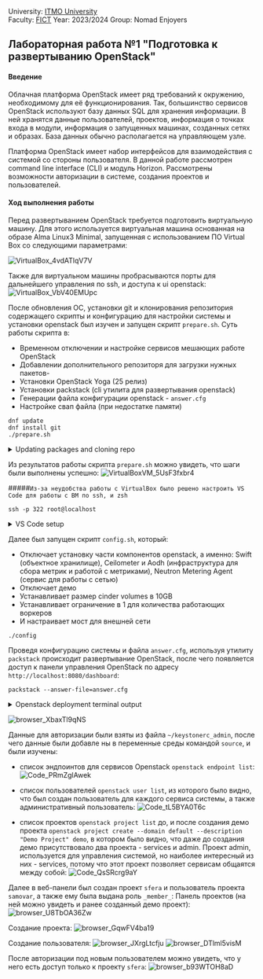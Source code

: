 University: [ITMO University](https://itmo.ru/ru/)  
Faculty: [FICT](https://fict.itmo.ru)
Year: 2023/2024 
Group: Nomad Enjoyers

## Лабораторная работа №1 "Подготовка к развертыванию OpenStack"
#### Введение
Облачная платформа OpenStack имеет ряд требований к окружению, необходимому для её функционирования. Так, большинство сервисов OpenStack используют базу данных SQL для хранения информации. В ней хранятся данные пользователей, проектов, информация о точках входа в модули, информация о запущенных машинах, созданных сетях и образах. База данных обычно располагается на управляющем узле.

Платформа OpenStack имеет набор интерфейсов для взаимодействия c системой со стороны пользователя. В данной работе рассмотрен command line interface (CLI) и модуль Horizon. Рассмотрены возможности авторизации в системе, создания проектов и пользователей.
#### Ход выполнения работы
Перед развертыванием OpenStack требуется подготовить виртуальную машину. Для этого используется виртуальная машина основанная на образе Alma Linux3 Minimal, запущенная с использованием ПО Virtual Box со следующими параметрами:

![VirtualBox_4vdATlqV7V](https://github.com/ch4t5ky/2023_2024-openstack-teamwork/assets/141184937/cff1a06d-1eaa-4fd9-96ca-2b9dac3ed572)

Также для виртуальном машины пробрасываются порты для дальнейшего управления по ssh, и доступа к ui openstack:
![VirtualBox_VbV40EMUpc](https://github.com/ch4t5ky/2023_2024-openstack-teamwork/assets/141184937/f9905a68-e09b-4d69-9d7e-b57f2715200c)


После обновления ОС, установки git и клонирования репозитория содержащего скрипты и конфигурацию для настройки системы и установки openstack был изучен и запущен скрипт `prepare.sh`. Суть работы скрипта в:
- Временном отключении и настройке сервисов мешающих работе OpenStack
- Добавлении дополнительного репозиторя для загрузки нужных пакетов-
- Установки OpenStack Yoga (25 релиз)
- Установки packstack (cli утилита для развертывания openstack)
- Генерации файла конфигурации openstack - `answer.cfg`
- Настройке свап файла (при недостатке памяти)
```shell
dnf update
dnf install git
./prepare.sh
```
<details>
<summary>Updating packages and cloning repo</summary>
  
![VirtualBoxVM_ZY2SilglHp](https://github.com/ch4t5ky/2023_2024-openstack-teamwork/assets/141184937/6caa8c24-9c48-40de-9878-b786a1a4d985)

![VirtualBoxVM_CkZI5ezX2F](https://github.com/ch4t5ky/2023_2024-openstack-teamwork/assets/141184937/3841f97e-ca0e-46f2-86a3-c1f72c9b0238)
</details>

Из результатов работы скрипта `prepare.sh` можно увидеть, что шаги были выполнены успешно:
![VirtualBoxVM_5UsF3fxbr4](https://github.com/ch4t5ky/2023_2024-openstack-teamwork/assets/141184937/5bf64296-1ed2-4b24-80c7-7c47032d88ab)

#####`Из-за неудобства работы с VirtualBox было решено настроить VS Code для работы с ВМ по ssh, и zsh`
```
ssh -p 322 root@localhost
```
<details>
<summary>VS Code setup</summary>

![Code_qk4BI548LY](https://github.com/ch4t5ky/2023_2024-openstack-teamwork/assets/141184937/c96e55a0-22b7-4ea8-8cfd-d2f991c55173)
</details>   

Далее был запущен скрипт `config.sh`, который: 
- Отключает установку части компонентов openstack, а именно: Swift (объектное хранилище), Ceilometer и Aodh (инфраструктура для сбора метрик и работой с метриками), Neutron Metering Agent (сервис для работы с сетью)
- Отключает демо
- Устанавливает размер cinder volumes в 10GB
- Устанавливает ограничение в 1 для количества работающих воркеров
- И настраивает мост для внешней сети

```shell
./config
```

Проведя конфигурацию системы и файла `answer.cfg`, используя утилиту `packstack` происходит развертывание OpenStack, после чего появляется доступ к панели управления OpenStack по адресу `http://localhost:8080/dashboard`:
```shell
packstack --answer-file=answer.cfg 
```

<details>
<summary>Openstack deployment terminal output</summary>

![Code_TeunCFPHSI](https://github.com/ch4t5ky/2023_2024-openstack-teamwork/assets/141184937/ce0a1dd2-d9e6-4723-84f7-ea37cad4e2cc)

![Code_mb4tR4uxA6](https://github.com/ch4t5ky/2023_2024-openstack-teamwork/assets/141184937/e52d5849-bda6-4d37-9317-be7cd33d1f3f)
</details>

![browser_XbaxTl9qNS](https://github.com/ch4t5ky/2023_2024-openstack-teamwork/assets/141184937/6a7a5383-7035-4ff4-a933-da87401ecc00)


Данные для авторизации были взяты из файла `~/keystonerc_admin`, после чего данные были добавле ны в переменные среды командой `source`, и были изучены:
- список эндпоинтов для сервисов Openstack `openstack endpoint list`:
![Code_PRmZglAwek](https://github.com/ch4t5ky/2023_2024-openstack-teamwork/assets/141184937/27dcec4f-8685-4dff-8cca-d739c5ad6a51)

- список пользователей `openstack user list`, из которого было видно, что был создан пользователь для каждого сервиса системы, а также административный пользователь:
![Code_tL5BYA0T6c](https://github.com/ch4t5ky/2023_2024-openstack-teamwork/assets/141184937/9096aa15-1570-4c47-a369-47ba641cfba4)
- список проектов `openstack project list` до, и после создания демо проекта `openstack project create --domain default --description "Demo Project" demo`, в котором было видно, что даже до создания демо присутствовало два проекта - services и admin. Проект admin, используется для управления системой, но наиболее интересный из них - services, потому что этот проект позволяет сервисам общаятся между собой:
![Code_QsSRcrg9aY](https://github.com/ch4t5ky/2023_2024-openstack-teamwork/assets/141184937/d07fa815-4555-45c0-931c-a408162414ae)

Далее в веб-панели был создан проект `sfera` и пользователь проекта `samovar`, а также ему была выдана роль `_member_`:
Панель проектов (на ней можно увидеть и ранее созданный демо проект):
![browser_U8TbOA36Zw](https://github.com/ch4t5ky/2023_2024-openstack-teamwork/assets/141184937/636eb8ae-1c02-4070-95bb-5303ef7813a7)

Создание проекта:
![browser_GqwFV4ba19](https://github.com/ch4t5ky/2023_2024-openstack-teamwork/assets/141184937/f4e21ac2-1d50-40fc-a83c-777adfdb6610)

Создание пользователя:
![browser_JXrgLtcfju](https://github.com/ch4t5ky/2023_2024-openstack-teamwork/assets/141184937/d19d210b-9093-4c57-9295-4f382bdc592b)
![browser_DTlml5visM](https://github.com/ch4t5ky/2023_2024-openstack-teamwork/assets/141184937/c0aef644-2f4d-4709-b5fd-18d443ffacf1)

После авторизации под новым пользователем можно увидеть, что у него есть доступ только к проекту `sfera`:
![browser_b93WTOH8aD](https://github.com/ch4t5ky/2023_2024-openstack-teamwork/assets/141184937/c82e5e7c-1525-4327-9531-16cc642ca3ba)
